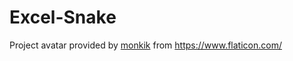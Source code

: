 # Excel-Snake

Project avatar provided by [monkik](https://www.flaticon.com/authors/monkik) from https://www.flaticon.com/
